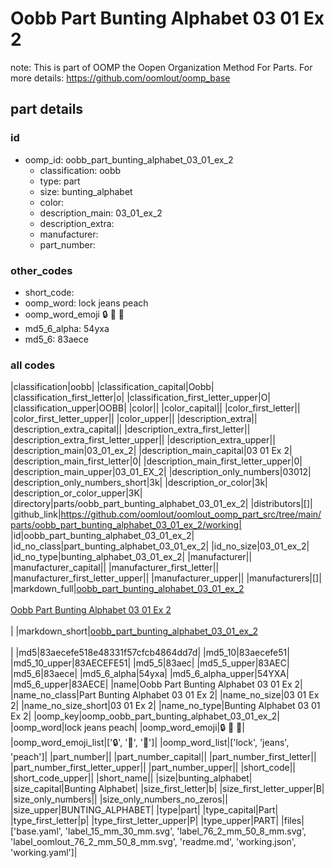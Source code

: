 # Oobb Part Bunting Alphabet 03 01 Ex 2  

note: This is part of OOMP the Oopen Organization Method For Parts. For more details: https://github.com/oomlout/oomp_base

##  part details





### id
* oomp_id: oobb_part_bunting_alphabet_03_01_ex_2
  * classification: oobb
  * type: part
  * size: bunting_alphabet
  * color: 
  * description_main: 03_01_ex_2
  * description_extra: 
  * manufacturer: 
  * part_number: 

### other_codes
* short_code: 
* oomp_word: lock jeans peach
* oomp_word_emoji :lock: :jeans: :peach:
* md5_6_alpha: 54yxa
* md5_6: 83aece

### all codes 
|classification|oobb|
|classification_capital|Oobb|
|classification_first_letter|o|
|classification_first_letter_upper|O|
|classification_upper|OOBB|
|color||
|color_capital||
|color_first_letter||
|color_first_letter_upper||
|color_upper||
|description_extra||
|description_extra_capital||
|description_extra_first_letter||
|description_extra_first_letter_upper||
|description_extra_upper||
|description_main|03_01_ex_2|
|description_main_capital|03 01 Ex 2|
|description_main_first_letter|0|
|description_main_first_letter_upper|0|
|description_main_upper|03_01_EX_2|
|description_only_numbers|03012|
|description_only_numbers_short|3k|
|description_or_color|3k|
|description_or_color_upper|3K|
|directory|parts/oobb_part_bunting_alphabet_03_01_ex_2|
|distributors|[]|
|github_link|https://github.com/oomlout/oomlout_oomp_part_src/tree/main/parts/oobb_part_bunting_alphabet_03_01_ex_2/working|
|id|oobb_part_bunting_alphabet_03_01_ex_2|
|id_no_class|part_bunting_alphabet_03_01_ex_2|
|id_no_size|03_01_ex_2|
|id_no_type|bunting_alphabet_03_01_ex_2|
|manufacturer||
|manufacturer_capital||
|manufacturer_first_letter||
|manufacturer_first_letter_upper||
|manufacturer_upper||
|manufacturers|[]|
|markdown_full|[oobb_part_bunting_alphabet_03_01_ex_2](https://github.com/oomlout/oomlout_oomp_part_src/tree/main/parts/oobb_part_bunting_alphabet_03_01_ex_2/working)<br>[](https://github.com/oomlout/oomlout_oomp_part_src/tree/main/parts/oobb_part_bunting_alphabet_03_01_ex_2/working)<br>[Oobb Part Bunting Alphabet 03 01 Ex 2](https://github.com/oomlout/oomlout_oomp_part_src/tree/main/parts/oobb_part_bunting_alphabet_03_01_ex_2/working)<br><br>|
|markdown_short|[oobb_part_bunting_alphabet_03_01_ex_2](https://github.com/oomlout/oomlout_oomp_part_src/tree/main/parts/oobb_part_bunting_alphabet_03_01_ex_2/working)<br><br>|
|md5|83aecefe518e48331f57cfcb4864dd7d|
|md5_10|83aecefe51|
|md5_10_upper|83AECEFE51|
|md5_5|83aec|
|md5_5_upper|83AEC|
|md5_6|83aece|
|md5_6_alpha|54yxa|
|md5_6_alpha_upper|54YXA|
|md5_6_upper|83AECE|
|name|Oobb Part Bunting Alphabet 03 01 Ex 2|
|name_no_class|Part Bunting Alphabet 03 01 Ex 2|
|name_no_size|03 01 Ex 2|
|name_no_size_short|03 01 Ex 2|
|name_no_type|Bunting Alphabet 03 01 Ex 2|
|oomp_key|oomp_oobb_part_bunting_alphabet_03_01_ex_2|
|oomp_word|lock jeans peach|
|oomp_word_emoji|:lock: :jeans: :peach:|
|oomp_word_emoji_list|[':lock:', ':jeans:', ':peach:']|
|oomp_word_list|['lock', 'jeans', 'peach']|
|part_number||
|part_number_capital||
|part_number_first_letter||
|part_number_first_letter_upper||
|part_number_upper||
|short_code||
|short_code_upper||
|short_name||
|size|bunting_alphabet|
|size_capital|Bunting Alphabet|
|size_first_letter|b|
|size_first_letter_upper|B|
|size_only_numbers||
|size_only_numbers_no_zeros||
|size_upper|BUNTING_ALPHABET|
|type|part|
|type_capital|Part|
|type_first_letter|p|
|type_first_letter_upper|P|
|type_upper|PART|
|files|['base.yaml', 'label_15_mm_30_mm.svg', 'label_76_2_mm_50_8_mm.svg', 'label_oomlout_76_2_mm_50_8_mm.svg', 'readme.md', 'working.json', 'working.yaml']|

